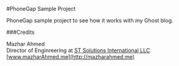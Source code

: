 #PhoneGap Sample Project

PhoneGap sample project to see how it works with my Ghost blog.


###Credits

Mazhar Ahmed<br>
Director of Enginreering at [ST Solutions International LLC](http://www.stsbd.com)<br>
[www.mazharAhmed.me](http://mazharahmed.me)

